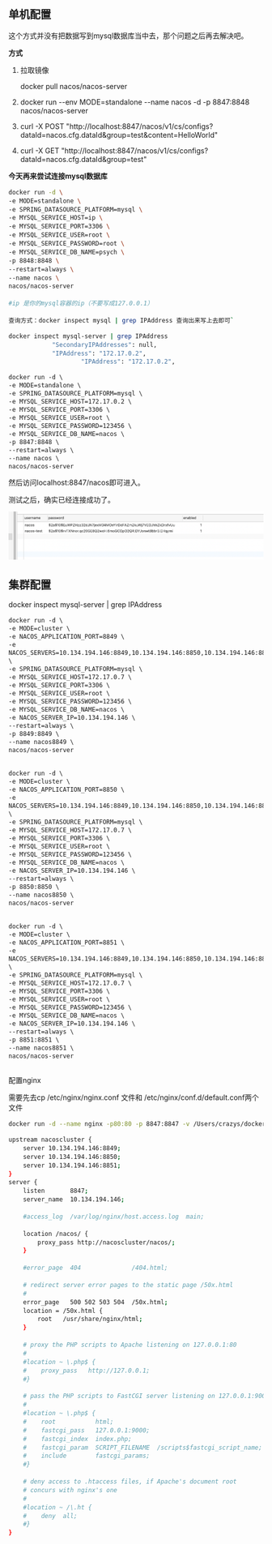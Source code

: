 ## 单机配置

这个方式并没有把数据写到mysql数据库当中去，那个问题之后再去解决吧。

**方式**

1. 拉取镜像

   docker pull nacos/nacos-server

2. docker run --env MODE=standalone --name nacos -d -p 8847:8848 nacos/nacos-server

3. curl -X POST "http://localhost:8847/nacos/v1/cs/configs?dataId=nacos.cfg.dataId&group=test&content=HelloWorld"

4. curl -X GET "http://localhost:8847/nacos/v1/cs/configs?dataId=nacos.cfg.dataId&group=test"



**今天再来尝试连接mysql数据库**

```sh
docker run -d \
-e MODE=standalone \
-e SPRING_DATASOURCE_PLATFORM=mysql \
-e MYSQL_SERVICE_HOST=ip \
-e MYSQL_SERVICE_PORT=3306 \
-e MYSQL_SERVICE_USER=root \
-e MYSQL_SERVICE_PASSWORD=root \
-e MYSQL_SERVICE_DB_NAME=psych \
-p 8848:8848 \
--restart=always \
--name nacos \
nacos/nacos-server

#ip 是你的mysql容器的ip（不要写成127.0.0.1）

查询方式：docker inspect mysql | grep IPAddress 查询出来写上去即可`
```

```sh
docker inspect mysql-server | grep IPAddress
            "SecondaryIPAddresses": null,
            "IPAddress": "172.17.0.2",
                    "IPAddress": "172.17.0.2",
```

```
docker run -d \
-e MODE=standalone \
-e SPRING_DATASOURCE_PLATFORM=mysql \
-e MYSQL_SERVICE_HOST=172.17.0.2 \
-e MYSQL_SERVICE_PORT=3306 \
-e MYSQL_SERVICE_USER=root \
-e MYSQL_SERVICE_PASSWORD=123456 \
-e MYSQL_SERVICE_DB_NAME=nacos \
-p 8847:8848 \
--restart=always \
--name nacos \
nacos/nacos-server
```

然后访问localhost:8847/nacos即可进入。

测试之后，确实已经连接成功了。

<img src="../pictures/nacos单机连接mysql测试.png" alt="image-20211024191951354" style="zoom:50%;" />



## 集群配置

docker inspect mysql-server | grep IPAddress

```
docker run -d \
-e MODE=cluster \
-e NACOS_APPLICATION_PORT=8849 \
-e NACOS_SERVERS=10.134.194.146:8849,10.134.194.146:8850,10.134.194.146:8851 \
-e SPRING_DATASOURCE_PLATFORM=mysql \
-e MYSQL_SERVICE_HOST=172.17.0.7 \
-e MYSQL_SERVICE_PORT=3306 \
-e MYSQL_SERVICE_USER=root \
-e MYSQL_SERVICE_PASSWORD=123456 \
-e MYSQL_SERVICE_DB_NAME=nacos \
-e NACOS_SERVER_IP=10.134.194.146 \
--restart=always \
-p 8849:8849 \
--name nacos8849 \
nacos/nacos-server
 
```

```
docker run -d \
-e MODE=cluster \
-e NACOS_APPLICATION_PORT=8850 \
-e NACOS_SERVERS=10.134.194.146:8849,10.134.194.146:8850,10.134.194.146:8851 \
-e SPRING_DATASOURCE_PLATFORM=mysql \
-e MYSQL_SERVICE_HOST=172.17.0.7 \
-e MYSQL_SERVICE_PORT=3306 \
-e MYSQL_SERVICE_USER=root \
-e MYSQL_SERVICE_PASSWORD=123456 \
-e MYSQL_SERVICE_DB_NAME=nacos \
-e NACOS_SERVER_IP=10.134.194.146 \
--restart=always \
-p 8850:8850 \
--name nacos8850 \
nacos/nacos-server
 
```

```
docker run -d \
-e MODE=cluster \
-e NACOS_APPLICATION_PORT=8851 \
-e NACOS_SERVERS=10.134.194.146:8849,10.134.194.146:8850,10.134.194.146:8851 \
-e SPRING_DATASOURCE_PLATFORM=mysql \
-e MYSQL_SERVICE_HOST=172.17.0.7 \
-e MYSQL_SERVICE_PORT=3306 \
-e MYSQL_SERVICE_USER=root \
-e MYSQL_SERVICE_PASSWORD=123456 \
-e MYSQL_SERVICE_DB_NAME=nacos \
-e NACOS_SERVER_IP=10.134.194.146 \
--restart=always \
-p 8851:8851 \
--name nacos8851 \
nacos/nacos-server
 
```

配置nginx

需要先去cp /etc/nginx/nginx.conf 文件和 /etc/nginx/conf.d/default.conf两个文件

```sh
docker run -d --name nginx -p80:80 -p 8847:8847 -v /Users/crazys/docker_mapping/docker-nginx/logs:/var/log/nginx -v /Users/crazys/docker_mapping/docker-nginx/html:/usr/share/nginx/html -v /Users/crazys/docker_mapping/docker-nginx/conf:/etc/nginx/conf.d -v /Users/crazys/docker_mapping/docker-nginx/nginx.conf:/etc/nginx/nginx.conf --privileged=true nginx
```

```sh
upstream nacoscluster { 
    server 10.134.194.146:8849;
    server 10.134.194.146:8850;
    server 10.134.194.146:8851;
}
server {
    listen       8847;
    server_name  10.134.194.146;

    #access_log  /var/log/nginx/host.access.log  main;

    location /nacos/ {
        proxy_pass http://nacoscluster/nacos/;
    }

    #error_page  404              /404.html;

    # redirect server error pages to the static page /50x.html
    #
    error_page   500 502 503 504  /50x.html;
    location = /50x.html {
        root   /usr/share/nginx/html;
    }

    # proxy the PHP scripts to Apache listening on 127.0.0.1:80
    #
    #location ~ \.php$ {
    #    proxy_pass   http://127.0.0.1;
    #}

    # pass the PHP scripts to FastCGI server listening on 127.0.0.1:9000
    #
    #location ~ \.php$ {
    #    root           html;
    #    fastcgi_pass   127.0.0.1:9000;
    #    fastcgi_index  index.php;
    #    fastcgi_param  SCRIPT_FILENAME  /scripts$fastcgi_script_name;
    #    include        fastcgi_params;
    #}

    # deny access to .htaccess files, if Apache's document root
    # concurs with nginx's one
    #
    #location ~ /\.ht {
    #    deny  all;
    #}
}


```


